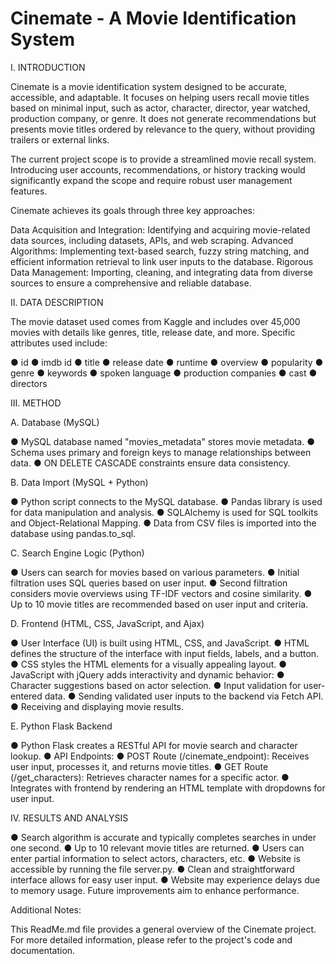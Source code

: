 # Cinemate - A Movie Identification System

I. INTRODUCTION

Cinemate is a movie identification system designed to be accurate, accessible, and adaptable. It focuses on helping users recall movie titles based on minimal input, such as actor, character, director, year watched, production company, or genre. It does not generate recommendations but presents movie titles ordered by relevance to the query, without providing trailers or external links.

The current project scope is to provide a streamlined movie recall system. Introducing user accounts, recommendations, or history tracking would significantly expand the scope and require robust user management features.

Cinemate achieves its goals through three key approaches:

Data Acquisition and Integration: Identifying and acquiring movie-related data sources, including datasets, APIs, and web scraping.
Advanced Algorithms: Implementing text-based search, fuzzy string matching, and efficient information retrieval to link user inputs to the database.
Rigorous Data Management: Importing, cleaning, and integrating data from diverse sources to ensure a comprehensive and reliable database.

II. DATA DESCRIPTION

The movie dataset used comes from Kaggle and includes over 45,000 movies with details like genres, title, release date, and more. Specific attributes used include:

● id
● imdb id
● title
● release date
● runtime
● overview
● popularity
● genre
● keywords
● spoken language
● production companies
● cast
● directors

III. METHOD

A. Database (MySQL)

● MySQL database named "movies_metadata" stores movie metadata.
● Schema uses primary and foreign keys to manage relationships between data.
● ON DELETE CASCADE constraints ensure data consistency.

B. Data Import (MySQL + Python)

● Python script connects to the MySQL database.
● Pandas library is used for data manipulation and analysis.
● SQLAlchemy is used for SQL toolkits and Object-Relational Mapping.
● Data from CSV files is imported into the database using pandas.to_sql.

C. Search Engine Logic (Python)

● Users can search for movies based on various parameters.
● Initial filtration uses SQL queries based on user input.
● Second filtration considers movie overviews using TF-IDF vectors and cosine similarity.
● Up to 10 movie titles are recommended based on user input and criteria.

D. Frontend (HTML, CSS, JavaScript, and Ajax)

● User Interface (UI) is built using HTML, CSS, and JavaScript.
● HTML defines the structure of the interface with input fields, labels, and a button.
● CSS styles the HTML elements for a visually appealing layout.
● JavaScript with jQuery adds interactivity and dynamic behavior:
● Character suggestions based on actor selection.
● Input validation for user-entered data.
● Sending validated user inputs to the backend via Fetch API.
● Receiving and displaying movie results.

E. Python Flask Backend

● Python Flask creates a RESTful API for movie search and character lookup.
● API Endpoints:
● POST Route (/cinemate_endpoint): Receives user input, processes it, and returns movie titles.
● GET Route (/get_characters): Retrieves character names for a specific actor.
● Integrates with frontend by rendering an HTML template with dropdowns for user input.

IV. RESULTS AND ANALYSIS

● Search algorithm is accurate and typically completes searches in under one second.
● Up to 10 relevant movie titles are returned.
● Users can enter partial information to select actors, characters, etc.
● Website is accessible by running the file server.py.
● Clean and straightforward interface allows for easy user input.
● Website may experience delays due to memory usage. Future improvements aim to enhance performance.

Additional Notes:

This ReadMe.md file provides a general overview of the Cinemate project.
For more detailed information, please refer to the project's code and documentation.
